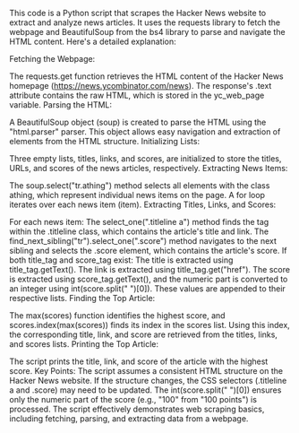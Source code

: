 This code is a Python script that scrapes the Hacker News website to extract and analyze news articles. It uses the requests library to fetch the webpage and BeautifulSoup from the bs4 library to parse and navigate the HTML content. Here's a detailed explanation:

Fetching the Webpage:

The requests.get function retrieves the HTML content of the Hacker News homepage (https://news.ycombinator.com/news).
The response's .text attribute contains the raw HTML, which is stored in the yc_web_page variable.
Parsing the HTML:

A BeautifulSoup object (soup) is created to parse the HTML using the "html.parser" parser. This object allows easy navigation and extraction of elements from the HTML structure.
Initializing Lists:

Three empty lists, titles, links, and scores, are initialized to store the titles, URLs, and scores of the news articles, respectively.
Extracting News Items:

The soup.select("tr.athing") method selects all <tr> elements with the class athing, which represent individual news items on the page.
A for loop iterates over each news item (item).
Extracting Titles, Links, and Scores:

For each news item:
The select_one(".titleline a") method finds the <a> tag within the .titleline class, which contains the article's title and link.
The find_next_sibling("tr").select_one(".score") method navigates to the next <tr> sibling and selects the .score element, which contains the article's score.
If both title_tag and score_tag exist:
The title is extracted using title_tag.getText().
The link is extracted using title_tag.get("href").
The score is extracted using score_tag.getText(), and the numeric part is converted to an integer using int(score.split(" ")[0]).
These values are appended to their respective lists.
Finding the Top Article:

The max(scores) function identifies the highest score, and scores.index(max(scores)) finds its index in the scores list.
Using this index, the corresponding title, link, and score are retrieved from the titles, links, and scores lists.
Printing the Top Article:

The script prints the title, link, and score of the article with the highest score.
Key Points:
The script assumes a consistent HTML structure on the Hacker News website. If the structure changes, the CSS selectors (.titleline a and .score) may need to be updated.
The int(score.split(" ")[0]) ensures only the numeric part of the score (e.g., "100" from "100 points") is processed.
The script effectively demonstrates web scraping basics, including fetching, parsing, and extracting data from a webpage.
